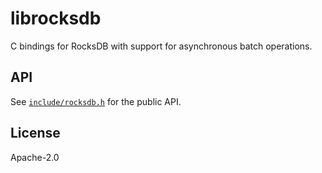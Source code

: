 # librocksdb

C bindings for RocksDB with support for asynchronous batch operations.

## API

See [`include/rocksdb.h`](include/rocksdb.h) for the public API.

## License

Apache-2.0
